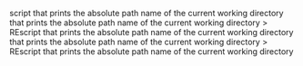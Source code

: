 script that prints the absolute path name of the current working directory that prints the absolute path name of the current working directory > REscript that prints the absolute path name of the current working directory that prints the absolute path name of the current working directory > REscript that prints the absolute path name of the current working directory 
